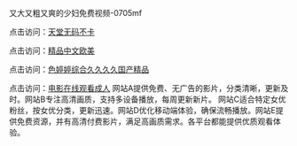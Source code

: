 又大又粗又爽的少妇免费视频-0705mf

点击访问：<a href="https://rtj-3zo.pages.dev/">天堂无码不卡</a>

点击访问：<a href="https://vassv.pages.dev/">精品中文欧美</a>

点击访问：<a href="https://gsd-agv.pages.dev/">色婷婷综合久久久久国产精品</a>

点击访问：<a href="https://gda-c7m.pages.dev/">电影在线观看成人</a>
网站A提供免费、无广告的影片，分类清晰，更新及时。网站B专注高清画质，支持多设备播放，每周更新新片。
网站C适合特定女优粉丝，按女优分类，更新迅速。网站D优化移动端体验，确保流畅播放。网站E提供免费资源，并有高清付费影片，满足高画质需求。各平台都能提供优质观看体验。

<span style="display:none;">[Canonical link](）</span>


